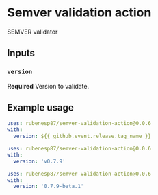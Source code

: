 # Semver validation action

SEMVER validator

## Inputs

### `version`

**Required** Version to validate.

## Example usage

```yaml
uses: rubenesp87/semver-validation-action@0.0.6
with:
  version: ${{ github.event.release.tag_name }}
```

```yaml
uses: rubenesp87/semver-validation-action@0.0.6
with:
  version: 'v0.7.9'
```

```yaml
uses: rubenesp87/semver-validation-action@0.0.6
with:
  version: '0.7.9-beta.1'
```
